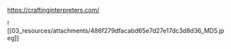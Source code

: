 https://craftinginterpreters.com/

![[03_resources/attachments/486f279dfacabd65e7d27e17dc3d8d36_MD5.jpeg]]